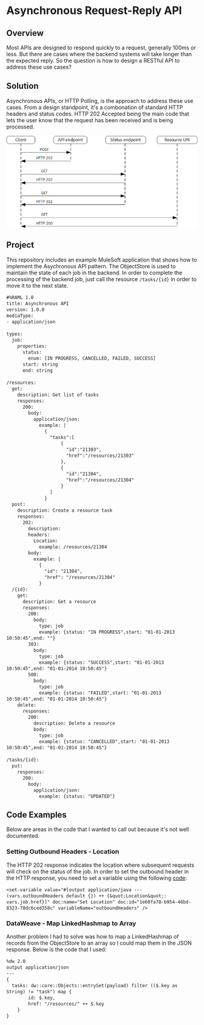 # Asynchronous Request-Reply API

## Overview

Most APIs are designed to respond quickly to a request, generally 100ms or less. But there are cases where the backend systems will take longer than the expected reply. So the question is how to design a RESTful API to address these use cases? 

## Solution

Asynchronous APIs, or HTTP Polling, is the approach to address these use cases. From a design standpoint, it's a combonation of standard HTTP headers and status codes. HTTP 202 Accepted being the main code that lets the user know that the request has been received and is being processed.


<img src="https://github.com/djuang1/asynchronous-api/blob/main/docs/async-request.png?raw=true" width="600px">


## Project

This repository includes an example MuleSoft application that shows how to implement the Asychronous API pattern. The ObjectStore is used to maintain the state of each job in the backend. In order to complete the processing of the backend job, just call the resource `/tasks/{id}` in order to move it to the next state.


```
#%RAML 1.0
title: Asynchronous API
version: 1.0.0
mediaType: 
- application/json

types:
  job: 
    properties:
      status:
        enum: [IN PROGRESS, CANCELLED, FAILED, SUCCESS]
      start: string
      end: string
                
/resources:       
  get:
    description: Get list of tasks
    responses:
      200:
        body:
          application/json:
            example: |
              {
                "tasks":[
                    {
                      "id":"21303",
                      "href":"/resources/21303"
                    },
                    {
                      "id":"21304",
                      "href":"/resources/21304"
                    }
                ]
              }
  post:
    description: Create a resource task
    responses:
      202:
        description: 
        headers:
          Location:
            example: /resources/21304
        body:
          example: |
            { 
              "id": "21304",
              "href": "/resources/21304"
            }            
  /{id}:
    get:
      description: Get a resource
      responses:
        200:
          body:
            type: job
            example: {status: "IN PROGRESS",start: "01-01-2013 10:50:45",end: ""}           
        303:
          body:
            type: job
            example: {status: "SUCCESS",start: "01-01-2013 10:50:45",end: "01-01-2014 10:50:45"}
        500:
          body:
            type: job
            example: {status: "FAILED",start: "01-01-2013 10:50:45",end: "01-01-2014 10:50:45"}
    delete:
      responses:
        200:
          description: Delete a resource
          body:
            type: job
            example: {status: "CANCELLED",start: "01-01-2013 10:50:45",end: "01-01-2014 10:50:45"}

/tasks/{id}:
  put:
    responses:
      200:
        body:
          application/json:
            example: {status: "UPDATED"}
```

## Code Examples

Below are areas in the code that I wanted to call out because it's not well documented.

### Setting Outbound Headers - Location

The HTTP 202 response indicates the location where subsequent requests will check on the status of the job. In order to set the outbound header in the HTTP response, you need to set a variable using the following [code](https://github.com/djuang1/asynchronous-api/blob/main/src/main/mule/asynchronous-api.xml#L235):

````
<set-variable value="#[output application/java --- (vars.outboundHeaders default {}) ++ {&quot;Location&quot;: vars.job.href}]" doc:name="Set Location" doc:id="1e60fa70-b954-46bd-8323-78dc6ced358c" variableName="outboundHeaders" />
````

### DataWeave - Map LinkedHashmap to Array

Another problem I had to solve was how to map a LinkedHashmap of records from the ObjectStore to an array so I could map them in the JSON response. Below is the code that I used:

````
%dw 2.0
output application/json
---
{
  tasks: dw::core::Objects::entrySet(payload) filter (($.key as String) != "task") map { 
  		id: $.key,
		href: "/resources/" ++ $.key
	}
}
````
